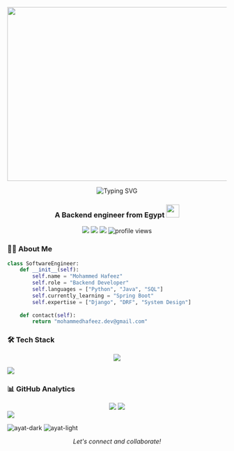<p align="center">
<!--   <a>
    <img src="https://mir-s3-cdn-cf.behance.net/project_modules/max_1200/22b22287602523.5dbd29081561d.gif" width="1920" height="400">
  </a> -->
 <a>
    <img src="https://camo.githubusercontent.com/4c3fd71b359cd5dfadc21247cde8f16ecbe5d41db8ac79ef28e3091ab02a8bef/68747470733a2f2f6d69722d73332d63646e2d63662e626568616e63652e6e65742f70726f6a6563745f6d6f64756c65732f6d61785f313230302f3831626234623136353638343031392e363430623630333864313333652e676966" width="1920" height="400">
  </a>
</p>

<div align="center">
  <img src="https://readme-typing-svg.demolab.com?font=Fira+Code&weight=600&size=30&duration=4000&pause=1000&color=66FCF1&center=true&vCenter=true&width=600&lines=Hi%F0%9F%91%8B%2C+I'm+Mohammed+Hafeez;Backend+Engineer+%F0%9F%92%BB;Python+%7C+Django+%7C+DRF+Docker" alt="Typing SVG" />
</div>

<h3 align="center">A Backend engineer from Egypt <img src="https://media.giphy.com/media/WUlplcMpOCEmTGBtBW/giphy.gif" width="30"></h3>

<p align="center">
  <a href="https://www.linkedin.com/in/mohammed-hafeez-574306235"><img src="https://img.shields.io/badge/-LinkedIn-0A66C2?style=flat&logo=LinkedIn&logoColor=white"/></a>
  <a href="https://twitter.com/mohamedhafeez0"><img src="https://img.shields.io/badge/-Twitter-1DA1F2?style=flat&logo=Twitter&logoColor=white"/></a>
  <a href="mailto:mohammedhafeez.dev@gmail.com"><img src="https://img.shields.io/badge/-Email-EA4335?style=flat&logo=Gmail&logoColor=white"/></a>
  <img src="https://komarev.com/ghpvc/?username=muhammedhafeez&label=Profile%20views&color=0e75b6&style=flat" alt="profile views"/>
</p>


### 👨‍💻 About Me

```python
class SoftwareEngineer:
    def __init__(self):
        self.name = "Mohammed Hafeez"
        self.role = "Backend Developer"
        self.languages = ["Python", "Java", "SQL"]
        self.currently_learning = "Spring Boot"
        self.expertise = ["Django", "DRF", "System Design"]
        
    def contact(self):
        return "mohammedhafeez.dev@gmail.com"
```

### 🛠️ Tech Stack

<p align="center">
  <a href="https://skillicons.dev">
    <img src="https://skillicons.dev/icons?i=python,django,java,spring,aws,git,firebase,flutter,nodejs,postgresql,mysql,sqlite,postman,cpp,arduino&perline=8" />
  </a>
</p>

<img src="https://user-images.githubusercontent.com/73097560/115834477-dbab4500-a447-11eb-908a-139a6edaec5c.gif">

### 📊 GitHub Analytics

<div align="center">
  <img src="https://github-readme-stats.vercel.app/api?username=MUHAMMEDHAFEEZ&show_icons=true&theme=tokyonight&hide_border=true" />
  <img src="https://github-readme-stats.vercel.app/api/top-langs/?username=MUHAMMEDHAFEEZ&layout=compact&theme=tokyonight&hide_border=true" />
</div>

<img src="https://user-images.githubusercontent.com/73097560/115834477-dbab4500-a447-11eb-908a-139a6edaec5c.gif">

![ayat-dark](https://github.com/user-attachments/assets/916aad76-a56d-4e72-a2de-5f70d5ecde93#gh-dark-mode-only&cache_seconds=1800&count_private=true)
![ayat-light](https://github.com/user-attachments/assets/1ba2bd51-f9b2-4080-b48b-7f6dd9845336#gh-light-mode-only)

<p align="center">
  <i>Let's connect and collaborate!</i>
</p>

